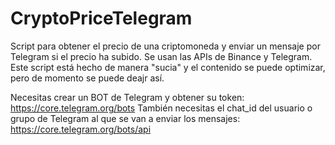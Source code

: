 # CryptoPriceTelegram

Script para obtener el precio de una criptomoneda y enviar un mensaje por Telegram si el precio ha subido.
Se usan las APIs de Binance y Telegram.
Este script está hecho de manera "sucia" y el contenido se puede optimizar, pero de momento se puede deajr así.

Necesitas crear un BOT de Telegram y obtener su token: https://core.telegram.org/bots
También necesitas el chat_id del usuario o grupo de Telegram al que se van a enviar los mensajes: https://core.telegram.org/bots/api
